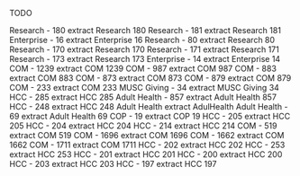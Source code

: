 TODO

Research - 180
extract Research 180
Research - 181
extract Research 181
Enterprise - 16
extract Enterprise 16
Research - 80
extract Research 80
Research - 170
extract Research 170
Research - 171
extract Research 171
Research - 173
extract Research 173
Enterprise - 14
extract Enterprise 14
COM - 1239
extract COM 1239
COM - 987
extract COM 987
COM - 883
extract COM 883
COM - 873
extract COM 873
COM - 879
extract COM 879
COM - 233
extract COM 233
MUSC Giving - 34
extract MUSC Giving 34
HCC - 285
extract HCC 285
Adult Health - 857
extract Adult Health 857
HCC - 248
extract HCC 248
Adult Health
extract AdulHealth
Adult Health - 69
extract Adult Health 69
COP - 19
extract COP 19
HCC - 205
extract HCC 205
HCC - 204
extract HCC 204
HCC - 214
extract HCC 214
COM - 519
extract COM 519
COM - 1696
extract COM 1696
COM - 1662
extract COM 1662
COM - 1711
extract COM 1711
HCC - 202
extract HCC 202
HCC - 253
extract HCC 253
HCC - 201
extract HCC 201
HCC - 200
extract HCC 200
HCC - 203
extract HCC 203
HCC - 197
extract HCC 197
